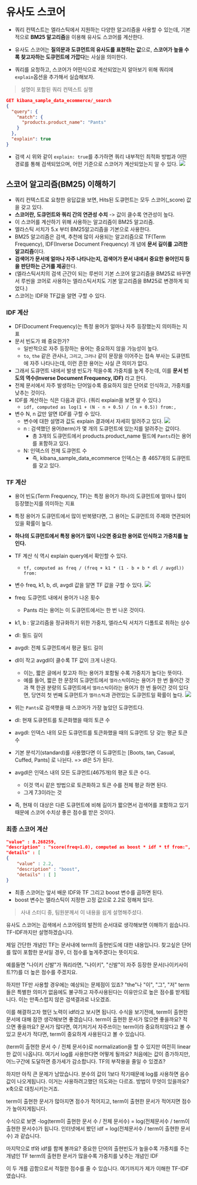 # 유사도 스코어

- 쿼리 컨텍스트는 엘라스틱에서 지원하는 다양한 알고리즘을 사용할 수 있는데, 기본적으로 **BM25 알고리즘**을 이용해 유사도 스코어를 계산한다.

- 유사도 스코어는 **질의문과 도큐먼트의 유사도를 표현하는 값**으로, **스코어가 높을 수록 찾고자하는 도큐먼트에 가깝다**는 사실을 의미한다.

- 쿼리를 요청하고, 스코어가 어떤식으로 계산되었는지 알아보기 위해 쿼리에 `explain`옵션을 추가해서 실습해보자.

> 설명이 포함된 쿼리 컨텍스트 실행

```json
GET kibana_sample_data_ecommerce/_search
{
  "query": {
    "match": {
      "products.product_name": "Pants"
    }
  },
  "explain": true
}
```
- 검색 시 위와 같이 `explain: true`를 추가하면 쿼리 내부적인 최적화 방법과 어떤 경로를 통해 검색되었으며, 어떤 기준으로 스코어가 계산되었는지 알 수 있다.
![](/images/2022-04-04-02-18-19.png)

## 스코어 알고리즘(BM25) 이해하기

- 쿼리 컨텍스트로 요청한 응답값을 보면, Hits된 도큐먼트는 모두 스코어(_score) 값을 갖고 있다.
- **스코어란, 도큐먼트와 쿼리 간의 연관성 수치** -> 값이 클수록 연관성이 높다.
- 이 스코어를 계산하기 위해 사용하는 알고리즘이 BM25 알고리즘.
- 엘라스틱 서치가 5.x 부터 BM25알고리즘을 기본으로 사용한다.
- BM25 알고리즘은 검색, 추천에 많이 사용되는 알고리즘으로 TF(Term Frequency), IDF(Inverse Document Frequency) 개 념에 **문서 길이를 고려한 알고리즘**이다.
- **검색어가 문서에 얼마나 자주 나타나는지, 검색어가 문서 내에서 중요한 용어인지 등을 판단하는 근거를 제공**한다.
- (엘라스틱서치의 검색 근간이 되는 루씬이 기본 스코어 알고리즘을 BM25로 바꾸면서 루씬을 코어로 사용하는 엘라스틱서치도 기본 알고리즘을 BM25로 변경하게 되었다.)
- 스코어는 IDF와 TF값을 알면 구할 수 있다.

### IDF 계산

- DF(Document Frequency)는 특정 용어가 얼마나 자주 등장했는지 의미하는 지표
- 문서 빈도가 왜 중요한가?
  - 일반적으로 자주 등장하는 용어는 중요하지 않을 가능성이 높다.
  - `to`, `the` 같은 관사나, `그리고`, `그러나` 같이 문장을 이어주는 접속 부사는 도큐먼트에 자주 나타나는데, 이런 흔한 용어는 사실 큰 의미가 없다.
- 그래서 도큐먼트 내에서 발생 빈도가 적을수록 가중치를 높게 주는데, 이를 **문서 빈도의 역수(Inverse Document Frequency, IDF)** 라고 한다.
- 전체 문서에서 자주 발생하는 단어일수록 중요하지 않은 단어로 인식하고, 가중치를 낮추는 것이다.
- IDF를 계산하는 식은 다음과 같다. (쿼리 explain을 보면 알 수 있다.)
  - `idf, computed as log(1 + (N - n + 0.5) / (n + 0.5)) from:,`
- 변수 N, n 값만 알면 IDF를 구할 수 있다.
  - 변수에 대한 설명과 값도 explain 결과에서 자세히 알려주고 있다.
![](/images/2022-04-04-02-26-58.png)
  - n : 검색했던 용어(term)가 몇 개의 도큐먼트에 있는지를 알려주는 값이다.
    - 총 3개의 도큐먼트에서 products.product_name 필드에 `Pants`라는 용어를 포함하고 있다.
  - N: 인덱스의 전체 도큐먼트 수
    - 즉, kibana_sample_data_ecommerce 인덱스는 총 4657개의 도큐먼트를 갖고 있다.


### TF 계산
- 용어 빈도(Term Frequency, TF)는 특정 용어가 하나의 도큐먼트에 얼마나 많이 등장했는지를 의미하는 지표
- 특정 용어가 도큐먼트에서 많이 반복됐다면, 그 용어는 도큐먼트의 주제와 연관되어 있을 확률이 높다.
- **하나의 도큐먼트에서 특정 용어가 많이 나오면 중요한 용어로 인식하고 가중치를 높인다.**
- TF 계산 식 역시 explain query에서 확인할 수 있다.
  - `tf, computed as freq / (freq + k1 * (1 - b + b * dl / avgdl)) from:`
- 변수 freq, k1, b, dl, avgdl 값을 알면 TF 값을 구할 수 있다.
![](/images/2022-04-04-02-31-13.png)

- freq: 도큐먼트 내에서 용어가 나온 횟수
  - Pants 라는 용어는 이 도큐먼트에서는 한 번 나온 것이다.
- k1, b : 알고리즘을 정규화하기 위한 가중치, 엘라스틱 서치가 디폴트로 취하는 상수
- dl: 필드 길이
- avgdl: 전체 도큐먼트에서 평균 필드 길이
- dl이 작고 avgdl이 클수록 TF 값이 크게 나온다.
  - 이는, 짧은 글에서 찾고자 하는 용어가 포함될 수록 가중치가 높다는 뜻이다.
  - 예를 들어, 짧은 한 문장의 도큐먼트에서 `엘라스틱`이라는 용어가 한 번 들어간 것과 책 한권 분량의 도큐먼트에서 `엘라스틱`이라는 용어가 한 번 들어간 것이 있다면, 당연히 첫 번째 도큐먼트가 `엘라스틱`과 관련있는 도큐먼트일 확률이 높다.
![](/images/2022-04-04-02-42-17.png)
- 위는 `Pants`로 검색햇을 때 스코어가 가장 높았던 도큐먼트다.
- dl: 현재 도큐먼트를 토큰화했을 때의 토큰 수
- avgdl: 인덱스 내의 모든 도큐먼트를 토큰화했을 때의 도큐먼트 당 갖는 평균 토큰 수
- 기본 분석기(standard)를 사용했다면 이 도큐먼트는 [Boots, tan, Casual, Cuffed, Pants] 로 나뉜다. => dl은 5가 된다.
- avgdl은 인덱스 내의 모든 도큐먼트(4675개)의 평균 토큰 수다.
  - 이것 역시 같은 방법으로 토큰화하고 토큰 수를 전체 평균 하면 된다.
  - 그게 7.3이라는 것
- 즉, 현재 이 대상은 다른 도큐먼트에 비해 길이가 짧으면서 검색어를 포함하고 있기 때문에 스코어 수치상 좋은 점수를 받은 것이다.


### 최종 스코어 계산
```json
"value" : 8.268259,
"description" : "score(freq=1.0), computed as boost * idf * tf from:",
"details" : [
{
    "value" : 2.2,
    "description" : "boost",
    "details" : [ ]
}
```

- 최종 스코어는 앞서 배운 IDF와 TF 그리고 boost 변수를 곱하면 된다.
- boost 변수는 엘라스틱이 지정한 고정 값으로 2.2로 정해져 있다.


> 사내 스터디 중, 팀원분께서 이 내용을 쉽게 설명해주셨다.

유사도 스코어는 검색에서 스코어링의 발전의 순서대로 생각해보면 이해하기 쉽습니다.
TF-IDF까지만 설명하겠습니다.



제일 간단한 개념인 TF는 문서내에 term의 출현빈도에 대한 내용입니다.
찾고싶은 단어를 많이 포함한 문서일 경우, 더 점수를 높게주겠다는 뜻이지요.



예를들면 "나이키 신발"가 쿼리라면,
"나이키", "신발"이 자주 등장한 문서(나이키사이트??)를 더 높은 점수를 주겠지요.

하지만 TF만 사용할 경우에는 예상되는 문제점이 있죠?
"the"나 "이", "그", "저" term들은 특별한 의미가 없음에도 불구하고 자주사용된다는 이유만으로
높은 점수를 받게됩니다. 이는 만족스럽지 않은 검색결과로 나오겠죠.


이를 해결하고자 했던 노력이 idf라고 보시면 됩니다.
수식을 보기전에, term이 출현한 문서에 대해 잠깐 생각해보면 좋겠습니다.
term이 출현한 문서가 많으면 좋을까요? 적으면 좋을까요?
문서가 많다면, 여기저기서 자주쓰이는 term이라 중요하지않다고 볼 수 있고
문서가 적다면, term이 중요하게 사용된다고 볼 수 있습니다.

(term이 출현한 문서 수 / 전체 문서수)로 normalization을 할 수 있지만 여전히 linear한 값이 나옵니다.
여기서 log를 사용한다면 어떻게 될까요?
처음에는 값이 증가하지만, 어느구간에 도달하면 증가세가 감소합니다.
TF의 부작용을 줄일 수 있겠죠?


하지만 아직 큰 문제가 남았습니다.
분수의 값이 1보다 작기때문에 log를 사용하면 음수값이 나오게됩니다.
이거는 사용하려고했던 의도와는 다르죠.
방법이 무엇이 있을까요? x축으로 대칭시키는거죠.

term이 출현한 문서가 많아지면 점수가 적어지고,
term이 출현한 문서가 적어지면 점수가 높아지게됩니다.


수식으로 보면
-log(term이 출현한 문서 수 / 전체 문서수) = log(전체문서수 / term이 출현한 문서수)가 됩니다.
인터넷에서 봤던 idf = log(전체문서수 / term이 출현한 문서수) 과 같습니다.

마지막으로 tf와 idf를 함께 볼까요?
중요한 단어의 출현빈도가 높을수록 가중치를 주는 개념인 TF
term의 출현한 문서가 많을수록 가중치를 낮추는 개념인 IDF

이 두 개를 곱함으로서 적절한 점수를 줄 수 있습니다.
여기까지가 제가 이해한 TF-IDF였습니다.
